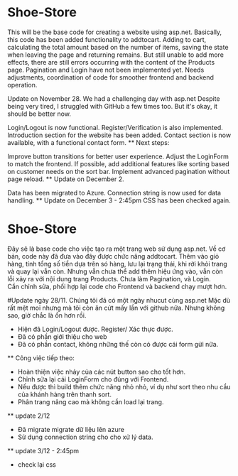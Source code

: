 # Shoe-Store
This will be the base code for creating a website using asp.net.
Basically, this code has been added functionality to addtocart. Adding to cart, calculating the total amount based on the number of items, saving the state when leaving the page and returning remains.
But still unable to add more effects, there are still errors occurring with the content of the Products page. Pagination and Login have not been implemented yet.
Needs adjustments, coordination of code for smoother frontend and backend operation.

Update on November 28.
We had a challenging day with asp.net
Despite being very tired, I struggled with GitHub a few times too. But it's okay, it should be better now.

Login/Logout is now functional. Register/Verification is also implemented.
Introduction section for the website has been added.
Contact section is now available, with a functional contact form.
** Next steps:

Improve button transitions for better user experience.
Adjust the LoginForm to match the frontend.
If possible, add additional features like sorting based on customer needs on the sort bar.
Implement advanced pagination without page reload.
** Update on December 2.

Data has been migrated to Azure.
Connection string is now used for data handling.
** Update on December 3 - 2:45pm
CSS has been checked again.


# Shoe-Store
Đây sẽ là base code cho việc tạo ra một trang web sử dụng asp.net. 
Về cơ bản, code này đã đưa vào đây được chức năng addtocart. Thêm vào giỏ hàng, tính tổng số tiền dựa trên só hàng, lưu lại trạng thái, khi rời khỏi trang và quay lại vẫn còn. 
Nhưng vẫn chưa thể add thêm hiệu ứng vào, vẫn còn lỗi xảy ra với nội dung trang Products. Chưa làm Pagination, và Login.  
Cần chỉnh sửa, phối hợp lại code cho Frontend và backend chạy mượt hơn. 

#Update ngày 28/11.
Chúng tôi đã có một ngày nhucut cùng asp.net
Mặc dù rất mệt moỉ nhưng mà tôi còn ăn cứt mấy lần với github nữa. Nhưng không sao, giờ chắc là ổn hơn rồi. 
- Hiện đã Login/Logout được. Register/ Xác thực được.
- Đã có phần giới thiệu cho web
- Đã có phần contact, không những thế còn có được cái form gửi nữa. 

 ** Công việc tiếp theo: 
- Hoàn thiện việc nhảy của các nút button sao cho tốt hơn. 
- Chỉnh sửa lại cái LoginForm cho đúng với Frontend. 
- Nếu được thì build thêm chức năng nhỏ nhỏ, ví dụ như sort theo nhu cầu của khánh hàng trên thanh sort. 
- Phân trang nâng cao mà không cần load lại trang. 


** update 2/12
- Đã migrate migrate dữ liệu lên azure 
- Sử dụng connection string cho cho xử lý data.

** update 3/12 - 2:45pm 
- check lại css
